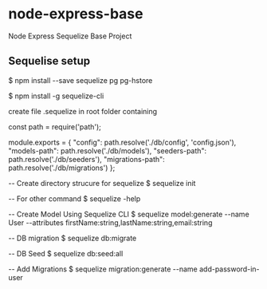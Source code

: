 # node-express-base
Node Express Sequelize Base Project


## Sequelise setup 


$  npm install --save sequelize pg pg-hstore


$  npm install -g sequelize-cli


create file .sequelize in root folder containing 

const path = require('path');

module.exports = {
  "config": path.resolve('./db/config', 'config.json'),
  "models-path": path.resolve('./db/models'),
  "seeders-path": path.resolve('./db/seeders'),
  "migrations-path": path.resolve('./db/migrations')
};


-- Create directory strucure for sequelize 
$ sequelize init

-- For other command
$ sequelize -help

-- Create Model Using Sequelize CLI 
$ sequelize model:generate --name User --attributes firstName:string,lastName:string,email:string

-- DB migration 
$ sequelize db:migrate

-- DB Seed
$ sequelize db:seed:all


-- Add Migrations 
$ sequelize migration:generate --name add-password-in-user

